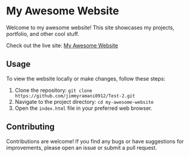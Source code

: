 # My Awesome Website

Welcome to my awesome website! This site showcases my projects, portfolio, and other cool stuff.

Check out the live site: [My Awesome Website](https://test-1-me.netlify.app/)

## Usage

To view the website locally or make changes, follow these steps:

1. Clone the repository: `git clone https://github.com/jimmyramani0912/Test-2.git`
2. Navigate to the project directory: `cd my-awesome-website`
3. Open the `index.html` file in your preferred web browser.

## Contributing

Contributions are welcome! If you find any bugs or have suggestions for improvements, please open an issue or submit a pull request.
